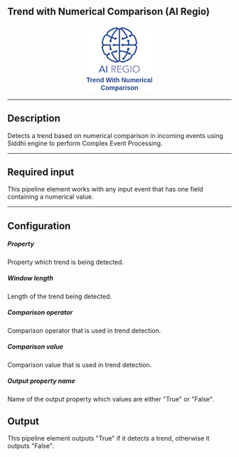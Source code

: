 ## Trend with Numerical Comparison (AI Regio)

<p align="center"> 
    <img src="icon.png" width="150px;" class="pe-image-documentation"/>
</p>

***

## Description

Detects a trend based on numerical comparison in incoming events using Siddhi engine to perform Complex Event
Processing.

***

## Required input

This pipeline element works with any input event that has one field containing a numerical value.

***

## Configuration

##### Property

Property which trend is being detected.

##### Window length

Length of the trend being detected.

##### Comparison operator

Comparison operator that is used in trend detection.

##### Comparison value

Comparison value that is used in trend detection.

##### Output property name

Name of the output property which values are either "True" or "False".

## Output

This pipeline element outputs "True" if it detects a trend, otherwise it outputs "False".
